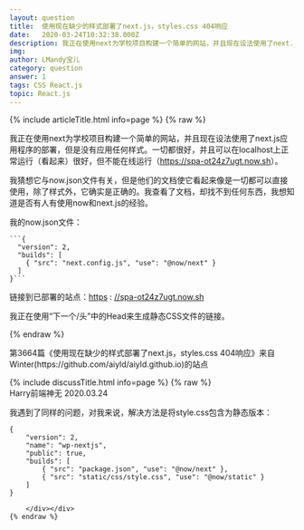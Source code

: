 ```yaml
---
layout: question
title:  使用现在缺少的样式部署了next.js，styles.css 404响应
date:   2020-03-24T10:32:38.000Z
description: 我正在使用next为学校项目构建一个简单的网站，并且现在设法使用了next.js应用程序的部署，但是没有应用任何样式。一切都很好，并且可以在localho...
img: 
author: LMandy宝儿
category: question
answer: 1
tags: CSS React.js
topic: React.js
---
```

<div class="article-root">
  <div class="article">
    {% include articleTitle.html info=page %}
    {% raw %}
    <div class="article-content"><p><font style="vertical-align: inherit;"><font style="vertical-align: inherit;">我正在使用next为学校项目构建一个简单的网站，并且现在设法使用了next.js应用程序的部署，但是没有应用任何样式。</font><font style="vertical-align: inherit;">一切都很好，并且可以在localhost上正常运行（看起来）很好，但不能在线运行（</font></font><a href="https://spa-ot24z7ugt.now.sh" rel="nofollow noreferrer"><font style="vertical-align: inherit;"><font style="vertical-align: inherit;">https://spa-ot24z7ugt.now.sh</font></font></a><font style="vertical-align: inherit;"><font style="vertical-align: inherit;">）。</font></font></p>

<p><font style="vertical-align: inherit;"><font style="vertical-align: inherit;">我猜想它与now.json文件有关，但是他们的文档使它看起来像是一切都可以直接使用，除了样式外，它确实是正确的。</font><font style="vertical-align: inherit;">我查看了文档，却找不到任何东西，我想知道是否有人有使用now和next.js的经验。</font></font></p>

<p><font style="vertical-align: inherit;"><font style="vertical-align: inherit;">我的now.json文件：</font></font></p>

<pre><code>```{<font></font>
  "version": 2,<font></font>
  "builds": [<font></font>
    { "src": "next.config.js", "use": "@now/next" }<font></font>
  ]<font></font>
}```<font></font>
</code></pre>

<p><font style="vertical-align: inherit;"><font style="vertical-align: inherit;">链接到已部署的站点：</font><a href="https://spa-ot24z7ugt.now.sh" rel="nofollow noreferrer"><font style="vertical-align: inherit;">https</font></a><font style="vertical-align: inherit;"> :
 </font></font><a href="https://spa-ot24z7ugt.now.sh" rel="nofollow noreferrer"><font style="vertical-align: inherit;"><font style="vertical-align: inherit;">//spa-ot24z7ugt.now.sh</font></font></a></p>

<p><font style="vertical-align: inherit;"><font style="vertical-align: inherit;">我正在使用“下一个/头”中的Head来生成静态CSS文件的链接。</font></font></p></div>
    {% endraw %}
  </div>
  <p class="winter_mark">第3664篇《使用现在缺少的样式部署了next.js，styles.css 404响应》来自Winter(https://github.com/aiyld/aiyld.github.io)的站点</p>
  <div class="discuss-wrapper">
    {% include discussTitle.html info=page %}
    {% raw %}
    <div class="discuss-item">
        <div class="discuss-parent">
          <div class="discuss-meta">
            <span class="discuss-user">Harry前端神无</span>
            <span class="discuss-time">2020.03.24</span>
          </div>
          <div class="discuss-comment"><p><font style="vertical-align: inherit;"><font style="vertical-align: inherit;">我遇到了同样的问题，对我来说，解决方法是将style.css包含为静态版本：</font></font></p>

<pre><code>{<font></font>
    "version": 2,<font></font>
    "name": "wp-nextjs",<font></font>
    "public": true,<font></font>
    "builds": [<font></font>
        { "src": "package.json", "use": "@now/next" },<font></font>
        { "src": "static/css/style.css", "use": "@now/static" }<font></font>
    ]<font></font>
}<font></font>
</code></pre></div>
        </div></div>
    {% endraw %}
  </div>
<div>
